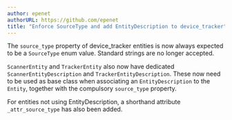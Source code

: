 ```yaml
---
author: epenet
authorURL: https://github.com/epenet
title: "Enforce SourceType and add EntityDescription to device_tracker"
---
```


The `source_type` property of device_tracker entities is now always expected to be a `SourceType` enum value. Standard strings are no longer accepted.

`ScannerEntity` and `TrackerEntity` also now have dedicated `ScannerEntityDescription` and `TrackerEntityDescription`. These now need to be used 
as base class when associating an `EntityDescription` to the `Entity`, together with the compulsory `source_type` property.

For entities not using EntityDescription, a shorthand attribute `_attr_source_type` has also been added.
